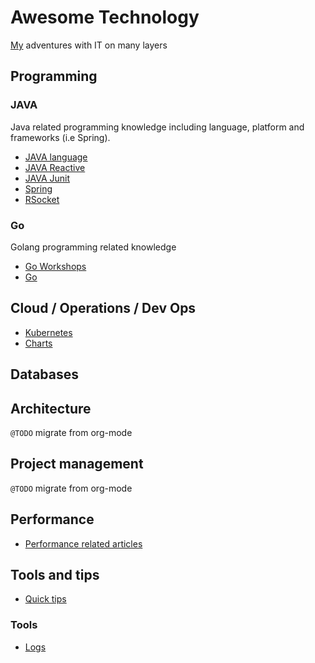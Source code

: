 # Awesome Technology

[My](http://twitter.com/ex00) adventures with IT on many layers

## Programming

### JAVA

Java related programming knowledge including language, platform and frameworks (i.e Spring).

- [JAVA language](programming/java/lang/README.md)
- [JAVA Reactive](programming/java/reactive/README.md)
- [JAVA Junit](programming/java/junit/README.md)
- [Spring](programming/java/spring/README.md)
- [RSocket](programming/java/rsocket/README.md)

### Go

Golang programming related knowledge

- [Go Workshops](https://github.com/exu/go-workshops)
- [Go](programming/go/README.md)


## Cloud / Operations / Dev Ops

- [Kubernetes](ops/kubernetes/README.md)
- [Charts](ops/charts/README.md)


## Databases

## Architecture

`@TODO` migrate from org-mode

## Project management

`@TODO` migrate from org-mode

## Performance

- [Performance related articles](performance/README.md)

## Tools and tips

- [Quick tips](quick-tips/README.md)

### Tools

- [Logs](tools/logs/README.md)

